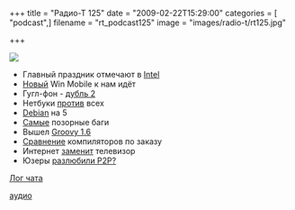 +++
title = "Радио-Т 125"
date = "2009-02-22T15:29:00"
categories = [ "podcast",]
filename = "rt_podcast125"
image = "images/radio-t/rt125.jpg"

+++

![](https://radio-t.com/images/radio-t/rt125.jpg)

- Главный праздник отмечают в [Intel](http://www.mobile-review.com/fullnews/main/2009/February/18.shtml)
- [Новый](http://www.engadget.com/2009/02/16/microsoft-announces-windows-mobile-6-5/) Win Mobile к нам идёт
- Гугл-фон - [дубль 2](http://news.bbc.co.uk/2/hi/technology/7894516.stm)
- Нетбуки [против](http://www.appleinsider.com/articles/09/02/16/netbooks_killing_off_sickly_windows_pc_sales.html) всех
- [Debian](http://www.tuxradar.com/content/lenny-has-landed) на 5
- [Самые](http://www.sundog.net/index.php/sunblog/entry/top-ten-most-infamous-software-bugs-of-all-time/) позорные баги
- Вышел [Groovy 1.6](http://groovy.dzone.com/news/groovy-16-has-been-released)
- [Сравнение](http://www.linux.org.ru/view-message.jsp?msgid=3519239) компиляторов по заказу
- Интернет [заменит](http://www.thg.ru/technews/20090220_180800.html) телевизор
- Юзеры [разлюбили P2P?](http://webplanet.ru/news/research/2009/02/20/porn_down.html)

[Лог чата](http://chat.radio-t.com/logs/radio-t-125.html)

[аудио](https://cdn.radio-t.com/rt_podcast125.mp3)
<audio src="https://cdn.radio-t.com/rt_podcast125.mp3" preload="none"></audio>
